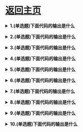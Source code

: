 # [返回主页](https://github.com/yisainan/web-interview/blob/master/README.md)

<b><details><summary>1.(单选题)下面代码的输出是什么 </summary></b>

```js
function Person(firstName, lastName) {
    this.firstName = firstName;
    this.lastName = lastName;
}
const member = new Person("Lydia', 'Hallie");
Person.getFullName = () => this.firstName + this.lastName；
console.log(member.getFullName());
TypeError（ B） SyntaxError（ C） Lydia Hallie
undefined undefined
正确答案： A你的答案： D（ 错误）
    |
    参考答案©
分享
您不能像使用常规对象月蹄向构造函数添加属性。 如果要
一次向所有对象添加功能， 则必须使用原型。 所以在这种
    ``
`
```

A：
B:
C:
D:

（C）Lydia Hallie
undefined undefined
正确答案：A你的答案：D （错误）
|参考答案
您不能像使用常规对象月睢向构造函数添加属性。如果要 
一次向所有对象添加功能，则必须使用原型。所以在这种 
情况下应该这样写：
Person.prototype.getFullName = function () { 
return '${this.firstName} ${this.lastName}'; 
}
这样会使member.getFullName。是可用的，为什么样 
做是对的？假设我们将此方法添加到构造函数本身。也 
许不是每个Person实例都需要这种方法。这会浪费大量 
内存空间，因为它们仍然具有该属性，这占用了每个实 
的内存空间。相反，如果我们只将它添加到原型中, 暇 
只需将它放在内存中的一个位置，但它们都可以访问它！ '
``
`
答案：

解析：

[参与互动](https://github.com/yisainan/web-interview/issues/1021)

</details>

<b><details><summary>2.(单选题)下面代码的输出是什么 </summary></b>

```js
2 / 10（ 单选题） 输出什么 ?
    const person = {
        name: 'Lydia", 
        age: 21
    }
let city = person.city
city = 'Amsterdam"
console.log(person) {
    name: "Lydia",
    age: 21
}（
B） {
    name: "Lydia",
    age: 21,
    city: "Amsterdam"
}（
C） {
    name: "Lydia",
    age: 21,
    city: undefined
}（
D） "Amsterdam"
正确答案： A你的答案： A（ 正确）
    |
    参考答案©
分享
我们将变量city设置为等于person对象上名为city的
属性的值。 这个对象上没有名为city的属性， 因此变量
city 的值为 undefined。
请注意， 我们没有引用person对象本身， 只是将变量ci
ty设置为等于person对象上city属性的当前值。
然后， 我们将city设置为等于字符串“ Amsterdam”。
这不会更改person对象： 没有对该对象的引用。 @
分享
因此打印person对象时， 会返回未修改的对象。
    ``
`
```

A：
B:
C:
D:
``
`
答案：

解析：

[参与互动](https://github.com/yisainan/web-interview/issues/1021)

</details>

<b><details><summary>3.(单选题)下面代码的输出是什么 </summary></b>

```js
``
`
```

A：
B:
C:
D:
``
`
答案：

解析：

[参与互动](https://github.com/yisainan/web-interview/issues/1021)

</details>

<b><details><summary>4.(单选题)下面代码的输出是什么 </summary></b>

```js
``
`
```

A：
B:
C:
D:
``
`
答案：

解析：

[参与互动](https://github.com/yisainan/web-interview/issues/1021)

</details>

<b><details><summary>5.(单选题)下面代码的输出是什么 </summary></b>

```js
``
`
```

A：
B:
C:
D:
``
`
答案：

解析：

[参与互动](https://github.com/yisainan/web-interview/issues/1021)

</details>

<b><details><summary>6.(单选题)下面代码的输出是什么 </summary></b>

```js
``
`
```

A：
B:
C:
D:
``
`
答案：

解析：

[参与互动](https://github.com/yisainan/web-interview/issues/1021)

</details>

<b><details><summary>7.(单选题)下面代码的输出是什么 </summary></b>

```js
``
`
```

A：
B:
C:
D:
``
`
答案：

解析：

[参与互动](https://github.com/yisainan/web-interview/issues/1021)

</details>

<b><details><summary>8.(单选题)下面代码的输出是什么 </summary></b>

```js
``
`
```

A：
B:
C:
D:
``
`
答案：

解析：

[参与互动](https://github.com/yisainan/web-interview/issues/1021)

</details>

<b><details><summary>9.(单选题)下面代码的输出是什么 </summary></b>

```js
``
`
```

A：
B:
C:
D:
``
`
答案：

解析：

[参与互动](https://github.com/yisainan/web-interview/issues/1021)

</details>

<b><details><summary>10.(单选题)下面代码的输出是什么 </summary></b>

```js
``
`
```

A：
B:
C:
D:
``
`
答案：

解析：

[参与互动](https://github.com/yisainan/web-interview/issues/1021)

</details>
